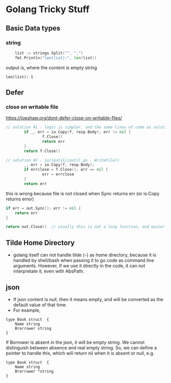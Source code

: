 # Golang Tricky Stuff
## Basic Data types
### string
```go
	list := strings.Split("", ",")
	fmt.Println("len(list):", len(list))
```
output is, where the content is empty string 
```
len(list): 1
```

## Defer
### close on writable file
https://joeshaw.org/dont-defer-close-on-writable-files/
```go
// solution #1 - logic is simpler, and the same lines of code as solution #2
        if _, err = io.Copy(f, resp.Body); err != nil {
                f.Close()
                return err
        }
        return f.Close()

// solution #2 - io/ioutil/ioutil.go - WriteFile()
        _, err = io.Copy(f, resp.Body);
        if errclose = f.Close(); err == nil {
                err = errclose
        }
        return err

```

this is wrong because file is not closed when Sync returns err (or io.Copy returns error)
```go
if err = out.Sync(); err != nil {
    return err
}

return out.Close()  // usually this is not a long function, and easier to make sure that it is closed.
```
## Tilde Home Directory
* golang itself can not handle tilde (```~```) as home directory, because it is handled by shell/bash when passing it to go code as command line arguments. However, if we use it directly in the code, it can not interpretate it, even with AbsPath.

## json
* If json content is null, then it means empty, and will be converted as the default value of that time.
* For example, 
```
type Book struct  {
    Name string
    Brorrower string    
}
```
If Borrower is absent in the json, it will be empty string. We cannot distinguish between absence and real empty string. So, we can define a pointer to handle this, which will return nil when it is absent or null, e.g.
```
type Book struct  {
    Name string
    Brorrower *string    
}
```
